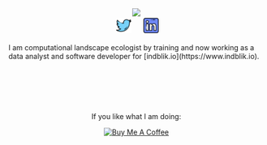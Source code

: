 
<center><img src = "https://raw.githubusercontent.com/marcosci/marcosci/main/header.gif"></center>

<div align="center">
&nbsp;&nbsp;&nbsp; <a href="https://twitter.com/shinysci" target="_blank"><img height="30" src="https://raw.githubusercontent.com/AbhishekMaira10/AbhishekMaira10/master/Resources/png/twitter.png?raw=true"></a>&nbsp;&nbsp;&nbsp;&nbsp;&nbsp;
<a href="https://www.linkedin.com/in/marco-sciaini-4735781b8/" target="_blank"><img height="30" src="https://raw.githubusercontent.com/AbhishekMaira10/AbhishekMaira10/master/linkedin.png?raw=true"></a>&nbsp;&nbsp;&nbsp; 
</div>

<br>
I am computational landscape ecologist by training and now working as a data analyst and software developer for [indblik.io](https://www.indblik.io).

<br>
<br>
<br>

<br>
<br>
<br>
<br>



<div align="center">
If you like what I am doing:

 <a href="https://www.buymeacoffee.com/marcosci" target="_blank"><img src="https://cdn.buymeacoffee.com/buttons/v2/default-yellow.png" alt="Buy Me A Coffee" height = "100" ></a>
</div>
